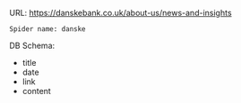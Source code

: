URL: https://danskebank.co.uk/about-us/news-and-insights

    Spider name: danske

DB Schema:
- title
- date
- link
- content

